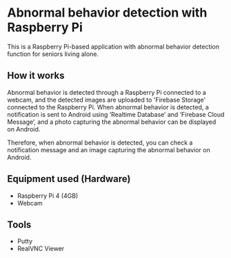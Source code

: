 # Abnormal behavior detection with Raspberry Pi

This is a Raspberry Pi-based application with abnormal behavior detection function for seniors living alone.

## How it works

Abnormal behavior is detected through a Raspberry Pi connected to a webcam, and the detected images are uploaded to 'Firebase Storage' connected to the Raspberry Pi. When abnormal behavior is detected, a notification is sent to Android using ‘Realtime Database’ and ‘Firebase Cloud Message’, and a photo capturing the abnormal behavior can be displayed on Android.

Therefore, when abnormal behavior is detected, you can check a notification message and an image capturing the abnormal behavior on Android.

## Equipment used (Hardware)

- Raspberry Pi 4 (4GB)
- Webcam

## Tools 

- Putty
- RealVNC Viewer 

